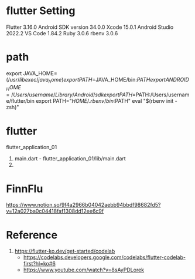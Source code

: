 # flutter Setting
Flutter 3.16.0
Android SDK version 34.0.0
Xcode 15.0.1
Android Studio 2022.2
VS Code 1.84.2
Ruby 3.0.6
rbenv 3.0.6

# path
export JAVA_HOME=$(/usr/libexec/java_home)
export PATH=$JAVA_HOME/bin:$PATH
export ANDROID_HOME=/Users/username/Library/Android/sdk
export PATH=$PATH:/Users/username/flutter/bin
export PATH="$HOME/.rbenv/bin:$PATH" 
eval "$(rbenv init - zsh)"


# flutter
flutter_application_01

1. main.dart - flutter_application_01/lib/main.dart
2.


# FinnFlu
https://www.notion.so/9f4a2966b04042aebb94bbdf98682fd5?v=12a027ba0c04418faf1308dd12ee6c9f


# Reference
1. https://flutter-ko.dev/get-started/codelab
    - https://codelabs.developers.google.com/codelabs/flutter-codelab-first?hl=ko#6
    - https://www.youtube.com/watch?v=8sAyPDLorek